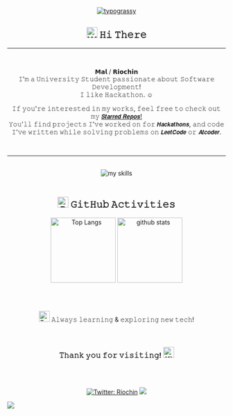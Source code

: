 <!-- 1. 流れるメッセージ -->
<div align="center">
<a href="https://github.com/kawarimidoll/typograssy"><img alt="typograssy" src="https://typograssy.deno.dev/api?text=Hello%20world!&comment=%F0%9F%92%9CGenerated%by%kawarimidoll/typograssy%F0%9F%92%9C&l0=fcf8fa&l1=c78daa&l2=d5aabf&l3=b87295&l4=8d476a&frame=fff"></a>


<!-- 2. Hi There -->
## <img src="https://raw.githubusercontent.com/Tarikul-Islam-Anik/Telegram-Animated-Emojis/main/People/Waving%20Hand.webp" alt="Waving Hand" width="25" height="25" /> 𝙷𝚒 𝚃𝚑𝚎𝚛𝚎

<hr>
<br>

𝗠𝗮𝗹 / 𝗥𝗶𝗼𝗰𝗵𝗶𝗻<br>
𝙸'𝚖 𝚊 𝚄𝚗𝚒𝚟𝚎𝚛𝚜𝚒𝚝𝚢 𝚂𝚝𝚞𝚍𝚎𝚗𝚝 𝚙𝚊𝚜𝚜𝚒𝚘𝚗𝚊𝚝𝚎 𝚊𝚋𝚘𝚞𝚝 𝚂𝚘𝚏𝚝𝚠𝚊𝚛𝚎 𝙳𝚎𝚟𝚎𝚕𝚘𝚙𝚖𝚎𝚗𝚝!<br>
𝙸 𝚕𝚒𝚔𝚎 𝙷𝚊𝚌𝚔𝚊𝚝𝚑𝚘𝚗. ☺︎

𝙸𝚏 𝚢𝚘𝚞'𝚛𝚎 𝚒𝚗𝚝𝚎𝚛𝚎𝚜𝚝𝚎𝚍 𝚒𝚗 𝚖𝚢 𝚠𝚘𝚛𝚔𝚜, 𝚏𝚎𝚎𝚕 𝚏𝚛𝚎𝚎 𝚝𝚘 𝚌𝚑𝚎𝚌𝚔 𝚘𝚞𝚝 𝚖𝚢 [𝙎𝙩𝙖𝙧𝙧𝙚𝙙 𝙍𝙚𝙥𝙤𝙨!](https://github.com/Riochin?tab=stars)<br>
𝚈𝚘𝚞'𝚕𝚕 𝚏𝚒𝚗𝚍 𝚙𝚛𝚘𝚓𝚎𝚌𝚝𝚜 𝙸'𝚟𝚎 𝚠𝚘𝚛𝚔𝚎𝚍 𝚘𝚗 𝚏𝚘𝚛 𝙃𝙖𝙘𝙠𝙖𝙩𝙝𝙤𝙣𝙨, 𝚊𝚗𝚍 𝚌𝚘𝚍𝚎 𝙸'𝚟𝚎 𝚠𝚛𝚒𝚝𝚝𝚎𝚗 𝚠𝚑𝚒𝚕𝚎 𝚜𝚘𝚕𝚟𝚒𝚗𝚐 𝚙𝚛𝚘𝚋𝚕𝚎𝚖𝚜 𝚘𝚗  𝙇𝙚𝙚𝙩𝘾𝙤𝙙𝙚 𝚘𝚛 𝘼𝙩𝙘𝙤𝙙𝙚𝙧.

<br>
<hr>
<br>

<!-- 3. 🚀Skills -->

<!-- ライトモート：theme=light, ダークモート：theme=dark -->
<!-- アイコンの選択肢一覧：https://arc.net/l/quote/zizyykfh -->


<img alt="my skills" src="https://skillicons.dev/icons?theme=dark&perline=7&i=vscode,docker,ts,python,fastapi,next,supabase" />

<br>
<br>

<!-- 4. 📈GitHub Activities  -->
<!-- ライトモート：theme=light, ダークモート：theme=vue-dark  -->
## <img src="https://raw.githubusercontent.com/Tarikul-Islam-Anik/Telegram-Animated-Emojis/main/Objects/Bar%20Chart.webp" alt="Bar Chart" width="25" height="25" /> 𝙶𝚒𝚝𝙷𝚞𝚋 𝙰𝚌𝚝𝚒𝚟𝚒𝚝𝚒𝚎𝚜
  <img alt="Top Langs" height="150px" src="https://github-readme-stats.vercel.app/api?username=Riochin&theme=jolly&layout=compact&count_private=true" />
  <img alt="github stats" height="150px" src="https://github-readme-stats.vercel.app/api/top-langs/?username=Riochin&hide=jupyter%20notebook&theme=jolly&layout=compact&count_private=true" />

<br><br>

<img src="https://raw.githubusercontent.com/Tarikul-Islam-Anik/Telegram-Animated-Emojis/main/Symbols/Two%20Hearts.webp" alt="Two Hearts" width="25" height="25" /> 𝙰𝚕𝚠𝚊𝚢𝚜 𝚕𝚎𝚊𝚛𝚗𝚒𝚗𝚐 & 𝚎𝚡𝚙𝚕𝚘𝚛𝚒𝚗𝚐 𝚗𝚎𝚠 𝚝𝚎𝚌𝚑!

<br>
<!-- 1番下のやつ -->

### 𝚃𝚑𝚊𝚗𝚔 𝚢𝚘𝚞 𝚏𝚘𝚛 𝚟𝚒𝚜𝚒𝚝𝚒𝚗𝚐! <img src="https://raw.githubusercontent.com/Tarikul-Islam-Anik/Telegram-Animated-Emojis/main/Smileys/Kissing%20Cat.webp" alt="Kissing Cat" width="25" height="25" />

<br><br>

[![Twitter: Riochin](https://img.shields.io/twitter/follow/__Riochin2623?style=social)](https://twitter.com/__Riochin2623)
<img src="https://komarev.com/ghpvc/?username=Riochin" />


</div>

![](./profile-3d-contrib/profile-green-animate.svg)
